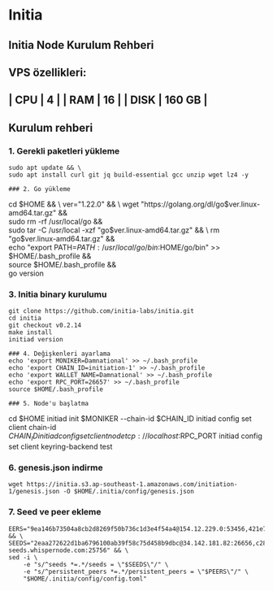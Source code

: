 # Initia
## Initia Node Kurulum Rehberi
## VPS özellikleri:
| CPU  | 4  |
| RAM  | 16  |
| DISK  | 160 GB  |
---
## Kurulum rehberi
### 1. Gerekli paketleri yükleme
```
sudo apt update && \
sudo apt install curl git jq build-essential gcc unzip wget lz4 -y

### 2. Go yükleme
```
cd $HOME && \
ver="1.22.0" && \
wget "https://golang.org/dl/go$ver.linux-amd64.tar.gz" && \
sudo rm -rf /usr/local/go && \
sudo tar -C /usr/local -xzf "go$ver.linux-amd64.tar.gz" && \
rm "go$ver.linux-amd64.tar.gz" && \
echo "export PATH=$PATH:/usr/local/go/bin:$HOME/go/bin" >> $HOME/.bash_profile && \
source $HOME/.bash_profile && \
go version

### 3. Initia binary kurulumu
```
git clone https://github.com/initia-labs/initia.git
cd initia
git checkout v0.2.14
make install
initiad version

### 4. Değişkenleri ayarlama
echo 'export MONIKER=Damnational' >> ~/.bash_profile
echo 'export CHAIN_ID=initiation-1' >> ~/.bash_profile
echo 'export WALLET_NAME=Damnational' >> ~/.bash_profile
echo 'export RPC_PORT=26657' >> ~/.bash_profile
source $HOME/.bash_profile

### 5. Node'u başlatma
```
cd $HOME
initiad init $MONIKER --chain-id $CHAIN_ID
initiad config set client chain-id $CHAIN_ID
initiad config set client node tcp://localhost:$RPC_PORT
initiad config set client keyring-backend test

### 6. genesis.json indirme
`wget https://initia.s3.ap-southeast-1.amazonaws.com/initiation-1/genesis.json -O $HOME/.initia/config/genesis.json`

### 7. Seed ve peer ekleme
```
EERS="9ea146b73504a8cb2d8269f50b736c1d3e4f54a4@154.12.229.0:53456,421e7eda7975e66fffc0d65da0474dd80a883f6e@185.230.138.64:14656,12cd2a5f22782094cc90470def2fc665050a551d@62.169.20.176:53456,4c7d65bee0ff5fb9ebb3ec8aca477f77a6e30305@194.163.152.237:53456,0864b4f2cafb87dd500feca0a689af2c6381deb3@109.123.251.247:26656,398fca7aab6856631becc4034284c2cdddeed7a6@127.0.0.1:26933,b9b043fb2f836c0dafe9faa287a5f49c4b05cd13@46.38.241.12:53456,0cb2a1a4f900976326d5ff6fadb4d9366fd48a39@149.50.114.176:14656,df76857e532cb93aac68798d805d4460c7765cd1@37.27.108.81:26656,800c76ee5b4787709aba1e7c9e758e6c9c76f583@161.97.104.116:14656,96e561c9d8bc3cf7d039a4f19debb620498736e3@62.169.20.172:53456,57671760b7e2f7d14f23b43559542a4b18dabb4b@38.242.215.207:14656,7d0f01b958c52cdebe2f6704ca69b4dd100a931b@167.86.88.100:14656,1847ef0cb094bde6c305b242f5e9cb740ae7628b@185.252.232.26:14656" && \
SEEDS="2eaa272622d1ba6796100ab39f58c75d458b9dbc@34.142.181.82:26656,c28827cb96c14c905b127b92065a3fb4cd77d7f6@testnet-seeds.whispernode.com:25756" && \
sed -i \
    -e "s/^seeds *=.*/seeds = \"$SEEDS\"/" \
    -e "s/^persistent_peers *=.*/persistent_peers = \"$PEERS\"/" \
    "$HOME/.initia/config/config.toml"
